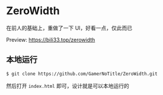 # ZeroWidth

在前人的基础上，重做了一下 UI，好看一点，仅此而已

Preview: https://bili33.top/zerowidth

## 本地运行

```bash
$ git clone https://github.com/GamerNoTitle/ZeroWidth.git
```

然后打开 `index.html` 即可，设计就是可以本地运行的